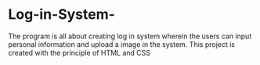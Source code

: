 # Log-in-System-
The program is all about creating log in system wherein the users can input personal information and upload a image in the system. This project is created with the principle of HTML and CSS
